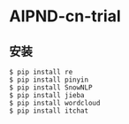 # AIPND-cn-trial

## 安装
```
$ pip install re
$ pip install pinyin
$ pip install SnowNLP
$ pip install jieba
$ pip install wordcloud
$ pip install itchat
```
